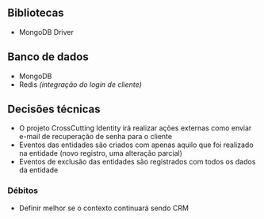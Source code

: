 
## Bibliotecas
- MongoDB Driver

## Banco de dados
- MongoDB
- Redis *(integração do login de cliente)*

## Decisões técnicas
- O projeto CrossCutting Identity irá realizar ações externas como enviar e-mail de recuperação de senha para o cliente
- Eventos das entidades são criados com apenas aquilo que foi realizado na entidade (novo registro, uma alteração parcial)
- Eventos de exclusão das entidades são registrados com todos os dados da entidade

### Débitos
- Definir melhor se o contexto continuará sendo CRM